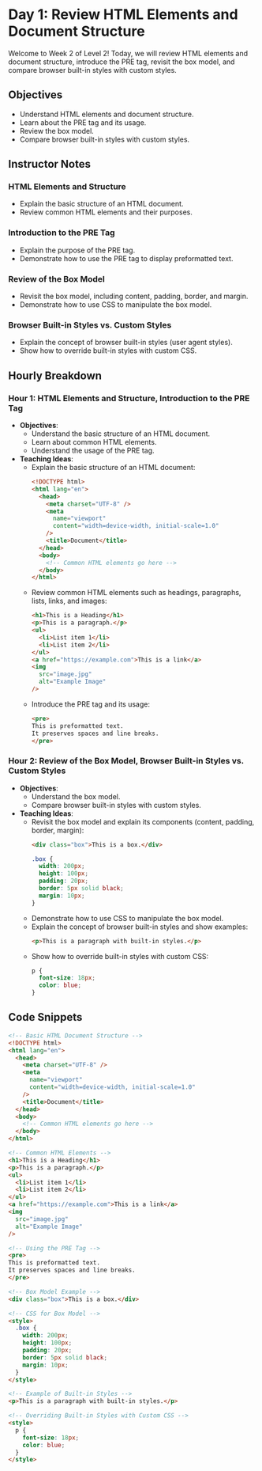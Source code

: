 # Day 1: Review HTML Elements and Document Structure

Welcome to Week 2 of Level 2! Today, we will review HTML elements and document structure, introduce the PRE tag, revisit the box model, and compare browser built-in styles with custom styles.

## Objectives

- Understand HTML elements and document structure.
- Learn about the PRE tag and its usage.
- Review the box model.
- Compare browser built-in styles with custom styles.

## Instructor Notes

### HTML Elements and Structure

- Explain the basic structure of an HTML document.
- Review common HTML elements and their purposes.

### Introduction to the PRE Tag

- Explain the purpose of the PRE tag.
- Demonstrate how to use the PRE tag to display preformatted text.

### Review of the Box Model

- Revisit the box model, including content, padding, border, and margin.
- Demonstrate how to use CSS to manipulate the box model.

### Browser Built-in Styles vs. Custom Styles

- Explain the concept of browser built-in styles (user agent styles).
- Show how to override built-in styles with custom CSS.

## Hourly Breakdown

### Hour 1: HTML Elements and Structure, Introduction to the PRE Tag

- **Objectives**:
  - Understand the basic structure of an HTML document.
  - Learn about common HTML elements.
  - Understand the usage of the PRE tag.
- **Teaching Ideas**:
  - Explain the basic structure of an HTML document:
    ```html
    <!DOCTYPE html>
    <html lang="en">
      <head>
        <meta charset="UTF-8" />
        <meta
          name="viewport"
          content="width=device-width, initial-scale=1.0"
        />
        <title>Document</title>
      </head>
      <body>
        <!-- Common HTML elements go here -->
      </body>
    </html>
    ```
  - Review common HTML elements such as headings, paragraphs, lists, links, and images:
    ```html
    <h1>This is a Heading</h1>
    <p>This is a paragraph.</p>
    <ul>
      <li>List item 1</li>
      <li>List item 2</li>
    </ul>
    <a href="https://example.com">This is a link</a>
    <img
      src="image.jpg"
      alt="Example Image"
    />
    ```
  - Introduce the PRE tag and its usage:
    ```html
    <pre>
    This is preformatted text.
    It preserves spaces and line breaks.
    </pre>
    ```

### Hour 2: Review of the Box Model, Browser Built-in Styles vs. Custom Styles

- **Objectives**:
  - Understand the box model.
  - Compare browser built-in styles with custom styles.
- **Teaching Ideas**:
  - Revisit the box model and explain its components (content, padding, border, margin):
    ```html
    <div class="box">This is a box.</div>
    ```
    ```css
    .box {
      width: 200px;
      height: 100px;
      padding: 20px;
      border: 5px solid black;
      margin: 10px;
    }
    ```
  - Demonstrate how to use CSS to manipulate the box model.
  - Explain the concept of browser built-in styles and show examples:
    ```html
    <p>This is a paragraph with built-in styles.</p>
    ```
  - Show how to override built-in styles with custom CSS:
    ```css
    p {
      font-size: 18px;
      color: blue;
    }
    ```

## Code Snippets

```html
<!-- Basic HTML Document Structure -->
<!DOCTYPE html>
<html lang="en">
  <head>
    <meta charset="UTF-8" />
    <meta
      name="viewport"
      content="width=device-width, initial-scale=1.0"
    />
    <title>Document</title>
  </head>
  <body>
    <!-- Common HTML elements go here -->
  </body>
</html>

<!-- Common HTML Elements -->
<h1>This is a Heading</h1>
<p>This is a paragraph.</p>
<ul>
  <li>List item 1</li>
  <li>List item 2</li>
</ul>
<a href="https://example.com">This is a link</a>
<img
  src="image.jpg"
  alt="Example Image"
/>

<!-- Using the PRE Tag -->
<pre>
This is preformatted text.
It preserves spaces and line breaks.
</pre>

<!-- Box Model Example -->
<div class="box">This is a box.</div>

<!-- CSS for Box Model -->
<style>
  .box {
    width: 200px;
    height: 100px;
    padding: 20px;
    border: 5px solid black;
    margin: 10px;
  }
</style>

<!-- Example of Built-in Styles -->
<p>This is a paragraph with built-in styles.</p>

<!-- Overriding Built-in Styles with Custom CSS -->
<style>
  p {
    font-size: 18px;
    color: blue;
  }
</style>
```

